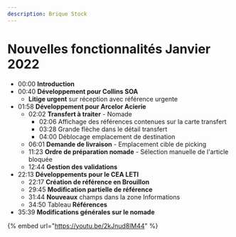 ```yaml
---
description: Brique Stock
---
```


# Nouvelles fonctionnalités Janvier 2022

* 00:00 **Introduction**&#x20;
* 00:40 **Développement pour Collins SOA**&#x20;
  * **Litige urgent** sur réception avec référence urgente&#x20;
* 01:58 **Développement pour Arcelor Acierie**&#x20;
  * 02:02 **Transfert à traiter** - Nomade&#x20;
    * 02:06 Affichage des références contenues sur la carte transfert&#x20;
    * 03:28 Grande flèche dans le détail transfert&#x20;
    * 04:00 Déblocage emplacement de destination&#x20;
  * 06:01 **Demande de livraison** - Emplacement cible de picking&#x20;
  * 11:23 **Ordre de préparation nomade** - Sélection manuelle de l'article bloquée&#x20;
  * 12:44 **Gestion des validations**&#x20;
* 22:13 **Développements pour le CEA LETI**&#x20;
  * 22:17 **Création de référence en Brouillon**&#x20;
  * 29:45 **Modification partielle de référence**&#x20;
  * 31:44 **Nouveaux** champs dans la zone Informations&#x20;
  * 34:50 Tableau **Références**&#x20;
* 35:39 **Modifications générales sur le nomade**

{% embed url="https://youtu.be/2kJnud8lM44" %}
